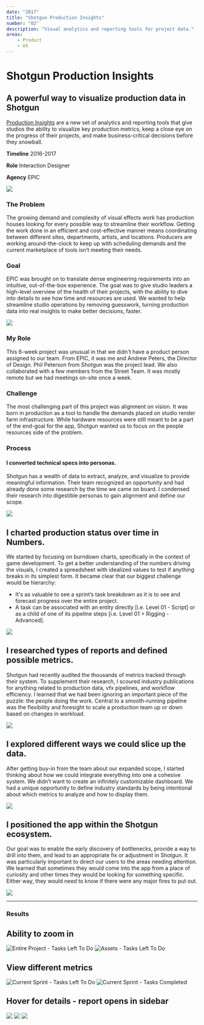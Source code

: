 ```yaml
---
date: "2017"
title: "Shotgun Production Insights"
number: "02"
description: "Visual analytics and reporting tools for project data."
areas:
    - Product
    - UX
---
```


# Shotgun Production Insights

## A powerful way to visualize production data in Shotgun

[Production Insights](https://www.shotgunsoftware.com/blog/shotgun-76-introduces-production-insights/) are a new set of analytics and reporting tools that give studios the ability to visualize key production metrics, keep a close eye on the progress of their projects, and make business-critical decisions before they snowball.

**Timeline**
2016-2017

**Role**
Interaction Designer

**Agency**
EPIC

![](https://www.shotgunsoftware.com/dynamic_resources/sg_blog_post_content/269/html_content/31513048492.png)


### The Problem

The growing demand and complexity of visual effects work has production houses looking for every possible way to streamline their workflow. Getting the work done in an efficient and cost-effective manner means coordinating between different sites, departments, artists, and locations. Producers are working around-the-clock to keep up with scheduling demands and the current marketplace of tools isn’t meeting their needs.

### Goal

EPIC was brought on to translate dense engineering requirements into an intuitive, out-of-the-box experience. The goal was to give studio leaders a high-level overview of the health of their projects, with the ability to dive into details to see how time and resources are used. We wanted to help streamline studio operations by removing guesswork, turning production data into real insights to make better decisions, faster.


![](./insight6.png)

### My Role

This 6-week project was unusual in that we didn't have a product person assigned to our team. From EPIC, it was me and Andrew Peters, the Director of Design. Phil Peterson from Shotgun was the project lead. We also collaborated with a few members from the Street Team. It was mostly remote but we had meetings on-site once a week.


### Challenge

The most challenging part of this project was alignment on vision. It was born in production as a tool to handle the demands placed on studio render farm infrastructure. While hardware resources were still meant to be a part of the end-goal for the app, Shotgun wanted us to focus on the people resources side of the problem.



### Process
#### I converted technical specs into personas.

Shotgun has a wealth of data to extract, analyze, and visualize to provide meaningful information. Their team recognized an opportunity and had already done some research by the time we came on board. I condensed their research into digestible personas to gain alignment and define our scope.


![](./sg-insight-personas@2x.png)



## I charted production status over time in Numbers.

We started by focusing on burndown charts, specifically in the context of game development. To get a better understanding of the numbers driving the visuals, I created a spreadsheet with idealized values to test if anything breaks in its simplest form. It became clear that our biggest challenge would be hierarchy:

- It's as valuable to see a sprint’s task breakdown as it is to see and forecast progress over the entire project.
- A task can be associated with an entity directly [i.e. Level 01 - Script] or as a child of one of its pipeline steps [i.e. Level 01 \> Rigging - Advanced].


![](./sg-insight-numbers@2x.png)


 

## I researched types of reports and defined possible metrics.

Shotgun had recently audited the thousands of metrics tracked through their system. To supplement their research, I scoured industry publications for anything related to production data, vfx pipelines, and workflow efficiency. I learned that we had been ignoring an important piece of the puzzle: the people doing the work. Central to a smooth-running pipeline was the flexibility and foresight to scale a production team up or down based on changes in workload.
 

![](./sg-insight-metrics@2x.png)



## I explored different ways we could slice up the data.

After getting buy-in from the team about our expanded scope, I started thinking about how we could integrate everything into one a cohesive system. We didn’t want to create an infinitely customizable dashboard. We had a unique opportunity to define industry standards by being intentional about which metrics to analyze and how to display them.
 

![](./sg-insight-sketches@2x.png)



## I positioned the app within the Shotgun ecosystem.

Our goal was to enable the early discovery of bottlenecks, provide a way to drill into them, and lead to an appropriate fix or adjustment in Shotgun. It was particularly important to direct our users to the areas needing attention. We learned that sometimes they would come into the app from a place of curiosity and other times they would be looking for something specific. Either way, they would need to know if there were any major fires to put out.
 

![](./sg-insight-flow@2x.png)



---- 
### Results


## Ability to zoom in
![Entire Project - Tasks Left To Do](./insight1.png)
![Assets - Tasks Left To Do](./insight2.png)



## View different metrics
![Current Sprint - Tasks Left To Do](./insight3.png)
![Current Sprint - Tasks Completed](./insight4.png)



## Hover for details - report opens in sidebar
![](https://d2mxuefqeaa7sj.cloudfront.net/s_A361AF848F0EEED49EE4B882EE0C4FA52CBE5BBF1567102A0841E9245142EB9B_1506471354904_TR+Project+--+All+week.png)
![](https://d2mxuefqeaa7sj.cloudfront.net/s_A361AF848F0EEED49EE4B882EE0C4FA52CBE5BBF1567102A0841E9245142EB9B_1506471354884_TR+Project+--+All+week+--+tooltip.png)
![](https://d2mxuefqeaa7sj.cloudfront.net/s_A361AF848F0EEED49EE4B882EE0C4FA52CBE5BBF1567102A0841E9245142EB9B_1506471354872_TR+Project+--+All+week+--+sidebar.png)
